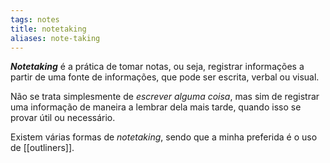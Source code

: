 ```yaml
---
tags: notes
title: notetaking
aliases: note-taking
---
```


***Notetaking*** é a prática de tomar notas, ou seja, registrar informações a partir de uma fonte de informações, que pode ser escrita, verbal ou visual.

Não se trata simplesmente de *escrever alguma coisa*, mas sim de registrar uma informação de maneira a lembrar dela mais tarde, quando isso se provar útil ou necessário.

Existem várias formas de *notetaking*, sendo que a minha preferida é o uso de [[outliners]].